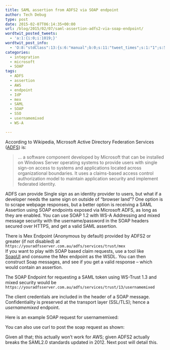 ```yaml
---
title: SAML assertion from ADFS2 via SOAP endpoint
author: Tech Debug
type: post
date: 2015-02-07T06:14:35+00:00
url: /blog/2015/02/07/saml-assertion-adfs2-via-soap-endpoint/
wordtwit_posted_tweets:
  - 'a:1:{i:0;i:1019;}'
wordtwit_post_info:
  - 'O:8:"stdClass":13:{s:6:"manual";b:0;s:11:"tweet_times";s:1:"1";s:5:"delay";s:1:"0";s:7:"enabled";s:1:"1";s:10:"separation";i:60;s:7:"version";s:3:"3.7";s:14:"tweet_template";b:0;s:6:"status";i:2;s:6:"result";a:0:{}s:13:"tweet_counter";i:2;s:13:"tweet_log_ids";a:1:{i:0;i:1019;}s:9:"hash_tags";a:0:{}s:8:"accounts";a:1:{i:0;s:9:"techdebug";}}'
categories:
  - integration
  - microsoft
  - SOAP
tags:
  - ADFS
  - assertion
  - AWS
  - endpoint
  - IdP
  - mex
  - SAML
  - SOAP
  - SSO
  - usernamemixed
  - WS-A

---
```

According to Wikipedia, Microsoft Active Directory Federation Services ([ADFS][1]) is:

> &#8230; a software component developed by Microsoft that can be installed on Windows Server operating systems to provide users with single sign-on access to systems and applications located across organizational boundaries. It uses a claims-based access control authorization model to maintain application security and implement federated identity.

ADFS can provide Single sign as an identity provider to users, but what if a developer needs the same sign on outside of &#8220;browser land&#8221;? One option is to scrape webpage responses, but a better option is receiving a SAML Assertion using SOAP endpoints exposed via Microsoft ADFS, as long as they are enabled. You can use SOAP 1.2 with WS-A Addressing and mixed message security with the username/password in the SOAP headers secured over HTTPS, and get a valid SAML assertion.

There is Mex Endpoint (Anonymous by default) provided by ADFS2 or greater (if not disabled) at  
`https://youradfsserver.com.au/adfs/services/trust/mex`  
If you want to play with SOAP based claim requests, use a tool like [SoapUI][2] and consume the Mex endpoint as the WSDL. You can then construct Soap messages, and see if you get a valid response &#8211; which would contain an assertion.

The SOAP Endpoint for requesting a SAML token using WS-Trust 1.3 and mixed security would be  
`https://youradfsserver.com.au/adfs/services/trust/13/usernamemixed`

The client credentials are included in the header of a SOAP message. Confidentiality is preserved at the transport layer (SSL/TLS); hence a _usernamemixed_ endpoint.

Here is an example SOAP request for usernamemixed:  


You can also use curl to post the soap request as shown:  


Given all that; this actually won&#8217;t work for AWS; given ADFS2 actually breaks the SAML2.0 standards updated in 2012. Next post will detail this.

 [1]: https://technet.microsoft.com/en-us/library/adfs2%28v=ws.10%29.aspx
 [2]: http://www.soapui.org/